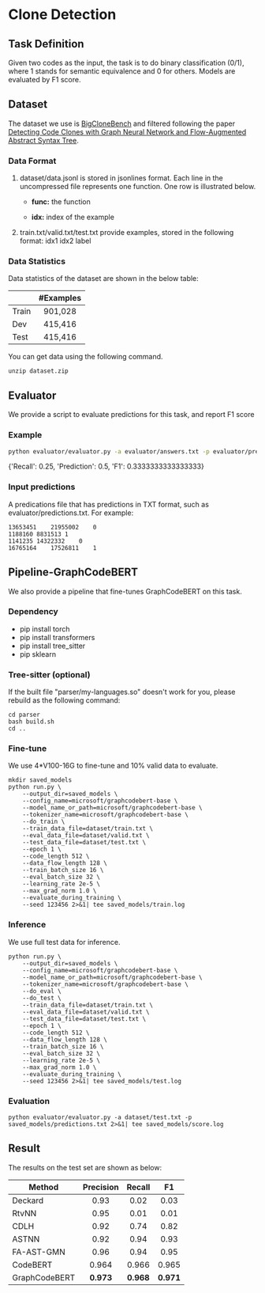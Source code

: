 # Clone Detection

## Task Definition

Given two codes as the input, the task is to do binary classification (0/1), where 1 stands for semantic equivalence and 0 for others. Models are evaluated by F1 score.

## Dataset

The dataset we use is [BigCloneBench](https://www.cs.usask.ca/faculty/croy/papers/2014/SvajlenkoICSME2014BigERA.pdf) and filtered following the paper [Detecting Code Clones with Graph Neural Network and Flow-Augmented Abstract Syntax Tree](https://arxiv.org/pdf/2002.08653.pdf).

### Data Format

1. dataset/data.jsonl is stored in jsonlines format. Each line in the uncompressed file represents one function.  One row is illustrated below.

   - **func:** the function

   - **idx:** index of the example

2. train.txt/valid.txt/test.txt provide examples, stored in the following format:    idx1	idx2	label

### Data Statistics

Data statistics of the dataset are shown in the below table:

|       | #Examples |
| ----- | :-------: |
| Train |  901,028  |
| Dev   |  415,416  |
| Test  |  415,416  |

You can get data using the following command.

```
unzip dataset.zip
```

## Evaluator

We provide a script to evaluate predictions for this task, and report F1 score

### Example

```bash
python evaluator/evaluator.py -a evaluator/answers.txt -p evaluator/predictions.txt
```

{'Recall': 0.25, 'Prediction': 0.5, 'F1': 0.3333333333333333}

### Input predictions

A predications file that has predictions in TXT format, such as evaluator/predictions.txt. For example:

```b
13653451	21955002	0
1188160	8831513	1
1141235	14322332	0
16765164	17526811	1
```

## Pipeline-GraphCodeBERT

We also provide a pipeline that fine-tunes GraphCodeBERT on this task. 
### Dependency

- pip install torch
- pip install transformers
- pip install tree_sitter
- pip sklearn

### Tree-sitter (optional)

If the built file "parser/my-languages.so" doesn't work for you, please rebuild as the following command:

```shell
cd parser
bash build.sh
cd ..
```

### Fine-tune

We use 4*V100-16G to fine-tune and 10% valid data to evaluate.


```shell
mkdir saved_models
python run.py \
    --output_dir=saved_models \
    --config_name=microsoft/graphcodebert-base \
    --model_name_or_path=microsoft/graphcodebert-base \
    --tokenizer_name=microsoft/graphcodebert-base \
    --do_train \
    --train_data_file=dataset/train.txt \
    --eval_data_file=dataset/valid.txt \
    --test_data_file=dataset/test.txt \
    --epoch 1 \
    --code_length 512 \
    --data_flow_length 128 \
    --train_batch_size 16 \
    --eval_batch_size 32 \
    --learning_rate 2e-5 \
    --max_grad_norm 1.0 \
    --evaluate_during_training \
    --seed 123456 2>&1| tee saved_models/train.log
```

### Inference

We use full test data for inference. 

```shell
python run.py \
    --output_dir=saved_models \
    --config_name=microsoft/graphcodebert-base \
    --model_name_or_path=microsoft/graphcodebert-base \
    --tokenizer_name=microsoft/graphcodebert-base \
    --do_eval \
    --do_test \
    --train_data_file=dataset/train.txt \
    --eval_data_file=dataset/valid.txt \
    --test_data_file=dataset/test.txt \
    --epoch 1 \
    --code_length 512 \
    --data_flow_length 128 \
    --train_batch_size 16 \
    --eval_batch_size 32 \
    --learning_rate 2e-5 \
    --max_grad_norm 1.0 \
    --evaluate_during_training \
    --seed 123456 2>&1| tee saved_models/test.log
```

### Evaluation

```shell
python evaluator/evaluator.py -a dataset/test.txt -p saved_models/predictions.txt 2>&1| tee saved_models/score.log
```

## Result

The results on the test set are shown as below:

| Method        | Precision |  Recall   |    F1     |
| ------------- | :-------: | :-------: | :-------: |
| Deckard       |   0.93    |   0.02    |   0.03    |
| RtvNN         |   0.95    |   0.01    |   0.01    |
| CDLH          |   0.92    |   0.74    |   0.82    |
| ASTNN         |   0.92    |   0.94    |   0.93    |
| FA-AST-GMN    |   0.96    |   0.94    |   0.95    |
| CodeBERT      |   0.964   |   0.966   |   0.965   |
| GraphCodeBERT | **0.973** | **0.968** | **0.971** |

